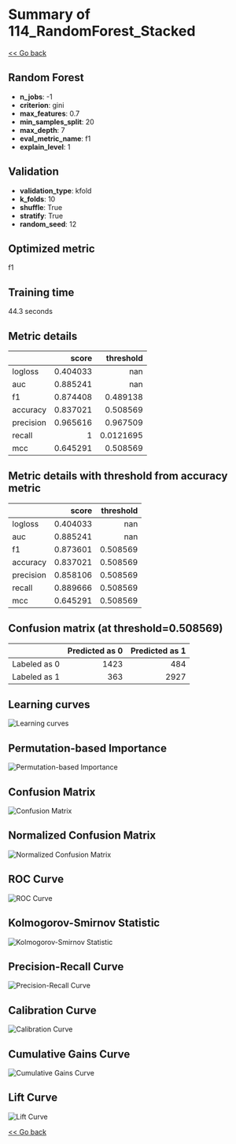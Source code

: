 # Summary of 114_RandomForest_Stacked

[<< Go back](../README.md)


## Random Forest
- **n_jobs**: -1
- **criterion**: gini
- **max_features**: 0.7
- **min_samples_split**: 20
- **max_depth**: 7
- **eval_metric_name**: f1
- **explain_level**: 1

## Validation
 - **validation_type**: kfold
 - **k_folds**: 10
 - **shuffle**: True
 - **stratify**: True
 - **random_seed**: 12

## Optimized metric
f1

## Training time

44.3 seconds

## Metric details
|           |    score |   threshold |
|:----------|---------:|------------:|
| logloss   | 0.404033 | nan         |
| auc       | 0.885241 | nan         |
| f1        | 0.874408 |   0.489138  |
| accuracy  | 0.837021 |   0.508569  |
| precision | 0.965616 |   0.967509  |
| recall    | 1        |   0.0121695 |
| mcc       | 0.645291 |   0.508569  |


## Metric details with threshold from accuracy metric
|           |    score |   threshold |
|:----------|---------:|------------:|
| logloss   | 0.404033 |  nan        |
| auc       | 0.885241 |  nan        |
| f1        | 0.873601 |    0.508569 |
| accuracy  | 0.837021 |    0.508569 |
| precision | 0.858106 |    0.508569 |
| recall    | 0.889666 |    0.508569 |
| mcc       | 0.645291 |    0.508569 |


## Confusion matrix (at threshold=0.508569)
|              |   Predicted as 0 |   Predicted as 1 |
|:-------------|-----------------:|-----------------:|
| Labeled as 0 |             1423 |              484 |
| Labeled as 1 |              363 |             2927 |

## Learning curves
![Learning curves](learning_curves.png)

## Permutation-based Importance
![Permutation-based Importance](permutation_importance.png)
## Confusion Matrix

![Confusion Matrix](confusion_matrix.png)


## Normalized Confusion Matrix

![Normalized Confusion Matrix](confusion_matrix_normalized.png)


## ROC Curve

![ROC Curve](roc_curve.png)


## Kolmogorov-Smirnov Statistic

![Kolmogorov-Smirnov Statistic](ks_statistic.png)


## Precision-Recall Curve

![Precision-Recall Curve](precision_recall_curve.png)


## Calibration Curve

![Calibration Curve](calibration_curve_curve.png)


## Cumulative Gains Curve

![Cumulative Gains Curve](cumulative_gains_curve.png)


## Lift Curve

![Lift Curve](lift_curve.png)



[<< Go back](../README.md)
